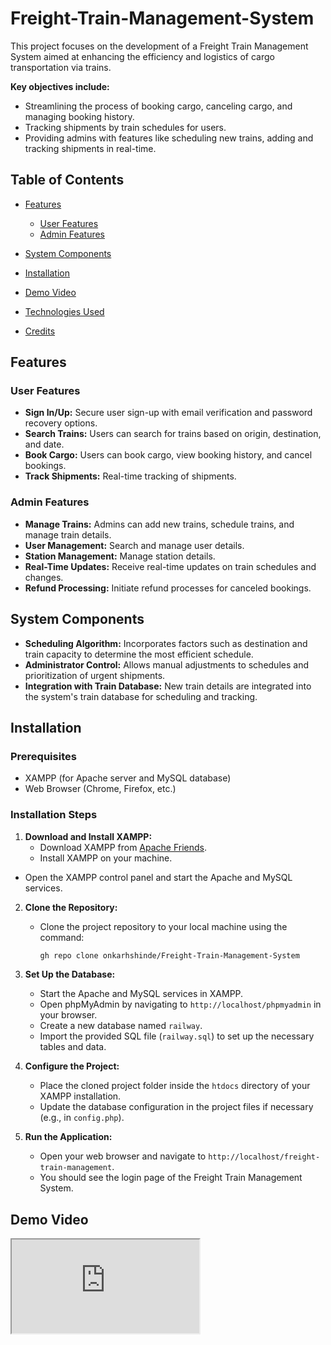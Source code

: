 # Freight-Train-Management-System
  This project focuses on the development of a Freight Train Management System aimed at enhancing the efficiency and logistics of cargo transportation via trains. 
  
**Key objectives include:**
- Streamlining the process of booking cargo, canceling cargo, and managing booking history.
- Tracking shipments by train schedules for users.
- Providing admins with features like scheduling new trains, adding and tracking shipments in real-time.
 
## Table of Contents
- [Features](#features)
   - [User Features](#user-features)
   - [Admin Features](#admin-features)
- [System Components](#system-components)
- [Installation](#installation)
- [Demo Video](#demo-video)
  
- [Technologies Used](#technologies-used)
- [Credits](#credits)

## Features

### User Features
- **Sign In/Up:** Secure user sign-up with email verification and password recovery options.
- **Search Trains:** Users can search for trains based on origin, destination, and date.
- **Book Cargo:** Users can book cargo, view booking history, and cancel bookings.
- **Track Shipments:** Real-time tracking of shipments.

### Admin Features
- **Manage Trains:** Admins can add new trains, schedule trains, and manage train details.
- **User Management:** Search and manage user details.
- **Station Management:** Manage station details.
- **Real-Time Updates:** Receive real-time updates on train schedules and changes.
- **Refund Processing:** Initiate refund processes for canceled bookings.

## System Components

- **Scheduling Algorithm:** Incorporates factors such as destination and train capacity to determine the most efficient schedule.
- **Administrator Control:** Allows manual adjustments to schedules and prioritization of urgent shipments.
- **Integration with Train Database:** New train details are integrated into the system's train database for scheduling and tracking.
  
## Installation

### Prerequisites

- XAMPP (for Apache server and MySQL database)
- Web Browser (Chrome, Firefox, etc.)

### Installation Steps

1. **Download and Install XAMPP:**
   - Download XAMPP from [Apache Friends](https://www.apachefriends.org/index.html).
   - Install XAMPP on your machine.
  - Open the XAMPP control panel and start the Apache and MySQL services.
2. **Clone the Repository:**
   - Clone the project repository to your local machine using the command:
     ```sh
     gh repo clone onkarhshinde/Freight-Train-Management-System
     ```

3. **Set Up the Database:**
   - Start the Apache and MySQL services in XAMPP.
   - Open phpMyAdmin by navigating to `http://localhost/phpmyadmin` in your browser.
   - Create a new database named `railway`.
   - Import the provided SQL file (`railway.sql`) to set up the necessary tables and data.

4. **Configure the Project:**
   - Place the cloned project folder inside the `htdocs` directory of your XAMPP installation.
   - Update the database configuration in the project files if necessary (e.g., in `config.php`).

5. **Run the Application:**
   - Open your web browser and navigate to `http://localhost/freight-train-management`.
   - You should see the login page of the Freight Train Management System.

## Demo Video

<iframe src="https://iitgoffice-my.sharepoint.com/:v:/g/personal/h_shinde_iitg_ac_in/Ea4UxAUC_b9Ekpw4lDlBXu4BW2TrcEBE4TTYZ3rkwKi8Mg?e=AHnZt0&download=1">
    Your browser does not support embedded videos. Click <a href="https://iitgoffice-my.sharepoint.com/:v:/g/personal/h_shinde_iitg_ac_in/Ea4UxAUC_b9Ekpw4lDlBXu4BW2TrcEBE4TTYZ3rkwKi8Mg?e=AHnZt0&download=1">here</a> to view.
</iframe>


